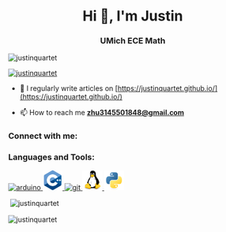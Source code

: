 <h1 align="center">Hi 👋, I'm Justin</h1>
<h3 align="center">UMich ECE Math</h3>

<p align="left"> <img src="https://komarev.com/ghpvc/?username=justinquartet&label=Profile%20views&color=0e75b6&style=flat" alt="justinquartet" /> </p>

<p align="left"> <a href="https://github.com/ryo-ma/github-profile-trophy"><img src="https://github-profile-trophy.vercel.app/?username=justinquartet" alt="justinquartet" /></a> </p>

- 📝 I regularly write articles on [https://justinquartet.github.io/](https://justinquartet.github.io/)

- 📫 How to reach me **zhu3145501848@gmail.com**

<h3 align="left">Connect with me:</h3>
<p align="left">
</p>

<h3 align="left">Languages and Tools:</h3>
<p align="left"> <a href="https://www.arduino.cc/" target="_blank" rel="noreferrer"> <img src="https://cdn.worldvectorlogo.com/logos/arduino-1.svg" alt="arduino" width="40" height="40"/> </a> <a href="https://www.w3schools.com/cpp/" target="_blank" rel="noreferrer"> <img src="https://raw.githubusercontent.com/devicons/devicon/master/icons/cplusplus/cplusplus-original.svg" alt="cplusplus" width="40" height="40"/> </a> <a href="https://git-scm.com/" target="_blank" rel="noreferrer"> <img src="https://www.vectorlogo.zone/logos/git-scm/git-scm-icon.svg" alt="git" width="40" height="40"/> </a> <a href="https://www.linux.org/" target="_blank" rel="noreferrer"> <img src="https://raw.githubusercontent.com/devicons/devicon/master/icons/linux/linux-original.svg" alt="linux" width="40" height="40"/> </a> <a href="https://www.python.org" target="_blank" rel="noreferrer"> <img src="https://raw.githubusercontent.com/devicons/devicon/master/icons/python/python-original.svg" alt="python" width="40" height="40"/> </a> </p>

<p>&nbsp;<img align="center" src="https://github-readme-stats.vercel.app/api?username=justinquartet&show_icons=true&locale=en" alt="justinquartet" /></p>

<p><img align="center" src="https://github-readme-streak-stats.herokuapp.com/?user=justinquartet&" alt="justinquartet" /></p>
